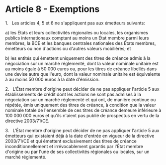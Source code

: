 # Article 8 - Exemptions


1.   Les articles 4, 5 et 6 ne s'appliquent pas aux émetteurs suivants:

a) les États et leurs collectivités régionales ou locales, les organismes publics internationaux comptant au moins un État membre parmi leurs membres, la BCE et les banques centrales nationales des États membres, émetteurs ou non d'actions ou d'autres valeurs mobilières; et

b) les entités qui émettent uniquement des titres de créance admis à la négociation sur un marché réglementé, dont la valeur nominale unitaire est au moins égale à 50 000 euros ou, pour les titres de créance libellés dans une devise autre que l'euro, dont la valeur nominale unitaire est équivalente à au moins 50 000 euros à la date d'émission.

2.   L'État membre d'origine peut décider de ne pas appliquer l'article 5 aux établissements de crédit dont les actions ne sont pas admises à la négociation sur un marché réglementé et qui ont, de manière continue ou répétée, émis uniquement des titres de créance, à condition que la valeur nominale totale de l'ensemble de ces titres de créance demeure inférieure à 100 000 000 euros et qu'ils n'aient pas publié de prospectus en vertu de la directive 2003/71/CE.

3.   L'État membre d'origine peut décider de ne pas appliquer l'article 5 aux émetteurs qui existaient déjà à la date d'entrée en vigueur de la directive 2003/71/CE et qui émettent exclusivement des titres de créance inconditionnellement et irrévocablement garantis par l'État membre d'origine ou par l'une de ses collectivités régionales ou locales, sur un marché réglementé.
